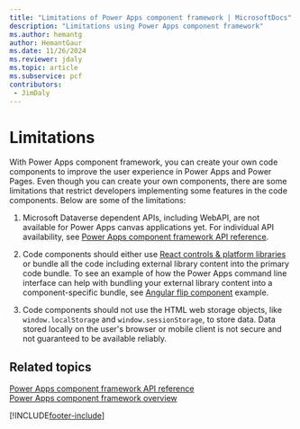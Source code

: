 ```yaml
---
title: "Limitations of Power Apps component framework | MicrosoftDocs"
description: "Limitations using Power Apps component framework"
ms.author: hemantg
author: HemantGaur
ms.date: 11/26/2024
ms.reviewer: jdaly
ms.topic: article
ms.subservice: pcf
contributors:
 - JimDaly
---
```


# Limitations 

With Power Apps component framework, you can create your own code components to improve the user experience in Power Apps and Power Pages. Even though you can create your own components, there are some limitations that restrict developers implementing some features in the code components. Below are some of the limitations:

1. Microsoft Dataverse dependent APIs, including WebAPI, are not available for Power Apps canvas applications yet. For individual API availability,  see [Power Apps component framework API reference](reference/index.md).

2. Code components should either use [React controls & platform libraries](react-controls-platform-libraries.md) or bundle all the code including external library content into the primary code bundle. To see an example of how the Power Apps command line interface can help with bundling your external library content into a component-specific bundle, see [Angular flip component](sample-controls/angular-flip-control.md) example.

3. Code components should not use the HTML web storage objects, like `window.localStorage` and `window.sessionStorage`, to store data. Data stored locally on the user's browser or mobile client is not secure and not guaranteed to be available reliably.

## Related topics

[Power Apps component framework API reference](reference/index.md)<br/>
[Power Apps component framework overview](overview.md)


[!INCLUDE[footer-include](../../includes/footer-banner.md)]
